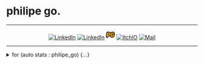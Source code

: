 <p align="center"><h1>philipe go.</h1></p>
<hr>

<p align="center">
  <a href="https://github.com/philipe-go" target="_blank"><img alt="LinkedIn" title="LinkedIn" height="24" width="24" src="./image/github2.png"></a>
  <a href="https://linkedin.com/in/philipe-go" target="_blank"><img alt="LinkedIn" title="LinkedIn" height="24" width="24" src="./image/linkedin2.png"></a>
  <a href="https://philipe-go.dev/" target="_blank"><img alt="Portfolio" title="Portfolio" height="24" width="24" src="./image/Portfolio.png"></a>
  <a href="https://philipego.itch.io/" target="_blank"><img alt="ItchIO" title="Itch.IO" height="21" width="24" src="./image/itchio2.png"></a>
  <a href="mailto:philipe.ng@pm.net" target="_blank"><img alt="Mail" title="Mail" height="24" width="24" src="./image/mail.png"></a>
</p>

<hr>

<details>
<summary> for (auto stats : philipe_go) {...}</summary>
<p align="center">

<a href="https://github.com/philipe-go/philipe-go">
  <img
    align="center"
    src="https://github-readme-stats.vercel.app/api?username=philipe-go&count_private=true&show_icons=true&theme=dark"
    alt="My GitHub Stats"
    height="180px"
  />
</a

<hr/>


</p>
<br>
</details> 

